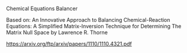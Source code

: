 Chemical Equations Balancer

Based on: An Innovative Approach to Balancing Chemical-Reaction Equations:
A Simplified Matrix-Inversion Technique for Determining The Matrix Null Space
by Lawrence R. Thorne

https://arxiv.org/ftp/arxiv/papers/1110/1110.4321.pdf 
